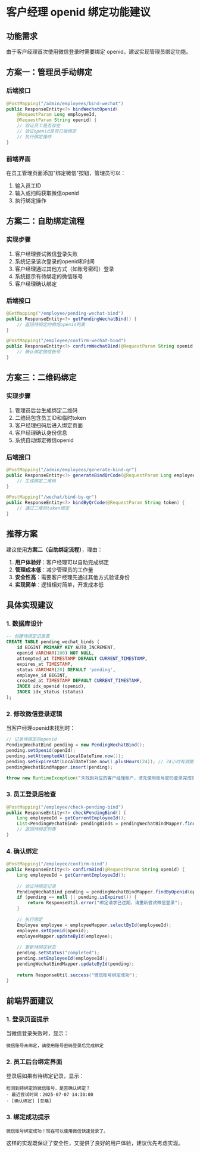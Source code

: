 # 客户经理 openid 绑定功能建议

## 功能需求

由于客户经理首次使用微信登录时需要绑定 openid，建议实现管理员绑定功能。

## 方案一：管理员手动绑定

### 后端接口
```java
@PostMapping("/admin/employees/bind-wechat")
public ResponseEntity<?> bindWechatOpenid(
    @RequestParam Long employeeId,
    @RequestParam String openid) {
    // 验证员工是否存在
    // 验证openid是否已被绑定
    // 执行绑定操作
}
```

### 前端界面
在员工管理页面添加"绑定微信"按钮，管理员可以：
1. 输入员工ID
2. 输入或扫码获取微信openid
3. 执行绑定操作

## 方案二：自助绑定流程

### 实现步骤
1. 客户经理尝试微信登录失败
2. 系统记录该次登录的openid和时间
3. 客户经理通过其他方式（如账号密码）登录
4. 系统提示有待绑定的微信账号
5. 客户经理确认绑定

### 后端接口
```java
@GetMapping("/employee/pending-wechat-bind")
public ResponseEntity<?> getPendingWechatBind() {
    // 返回待绑定的微信openid列表
}

@PostMapping("/employee/confirm-wechat-bind")
public ResponseEntity<?> confirmWechatBind(@RequestParam String openid) {
    // 确认绑定微信账号
}
```

## 方案三：二维码绑定

### 实现步骤
1. 管理员后台生成绑定二维码
2. 二维码包含员工ID和临时token
3. 客户经理扫码后进入绑定页面
4. 客户经理确认身份信息
5. 系统自动绑定微信openid

### 后端接口
```java
@PostMapping("/admin/employees/generate-bind-qr")
public ResponseEntity<?> generateBindQrCode(@RequestParam Long employeeId) {
    // 生成绑定二维码
}

@PostMapping("/wechat/bind-by-qr")
public ResponseEntity<?> bindByQrCode(@RequestParam String token) {
    // 通过二维码token绑定
}
```

## 推荐方案

建议使用**方案二（自助绑定流程）**，理由：

1. **用户体验好**：客户经理可以自助完成绑定
2. **管理成本低**：减少管理员的工作量
3. **安全性高**：需要客户经理先通过其他方式验证身份
4. **实现简单**：逻辑相对简单，开发成本低

## 具体实现建议

### 1. 数据库设计
```sql
-- 创建待绑定记录表
CREATE TABLE pending_wechat_binds (
    id BIGINT PRIMARY KEY AUTO_INCREMENT,
    openid VARCHAR(100) NOT NULL,
    attempted_at TIMESTAMP DEFAULT CURRENT_TIMESTAMP,
    expires_at TIMESTAMP,
    status VARCHAR(20) DEFAULT 'pending',
    employee_id BIGINT,
    created_at TIMESTAMP DEFAULT CURRENT_TIMESTAMP,
    INDEX idx_openid (openid),
    INDEX idx_status (status)
);
```

### 2. 修改微信登录逻辑
当客户经理openid未找到时：
```java
// 记录待绑定的openid
PendingWechatBind pending = new PendingWechatBind();
pending.setOpenid(openId);
pending.setAttemptedAt(LocalDateTime.now());
pending.setExpiresAt(LocalDateTime.now().plusHours(24)); // 24小时有效期
pendingWechatBindMapper.insert(pending);

throw new RuntimeException("未找到对应的客户经理账户，请先使用账号密码登录完成微信绑定");
```

### 3. 员工登录后检查
```java
@PostMapping("/employee/check-pending-bind")
public ResponseEntity<?> checkPendingBind() {
    Long employeeId = getCurrentEmployeeId();
    List<PendingWechatBind> pendingBinds = pendingWechatBindMapper.findPendingByEmployeeId(employeeId);
    // 返回待绑定列表
}
```

### 4. 确认绑定
```java
@PostMapping("/employee/confirm-bind")
public ResponseEntity<?> confirmBind(@RequestParam String openid) {
    Long employeeId = getCurrentEmployeeId();
    
    // 验证待绑定记录
    PendingWechatBind pending = pendingWechatBindMapper.findByOpenid(openid);
    if (pending == null || pending.isExpired()) {
        return ResponseUtil.error("绑定请求已过期，请重新尝试微信登录");
    }
    
    // 执行绑定
    Employee employee = employeeMapper.selectById(employeeId);
    employee.setOpenid(openid);
    employeeMapper.updateById(employee);
    
    // 更新待绑定状态
    pending.setStatus("completed");
    pending.setEmployeeId(employeeId);
    pendingWechatBindMapper.updateById(pending);
    
    return ResponseUtil.success("微信账号绑定成功");
}
```

## 前端界面建议

### 1. 登录页面提示
当微信登录失败时，显示：
```
微信账号未绑定，请使用账号密码登录后完成绑定
```

### 2. 员工后台绑定界面
登录后如果有待绑定记录，显示：
```
检测到待绑定的微信账号，是否确认绑定？
- 最近尝试时间：2025-07-07 14:30:00
- [确认绑定] [忽略]
```

### 3. 绑定成功提示
```
微信账号绑定成功！现在可以使用微信快速登录了。
```

这样的实现既保证了安全性，又提供了良好的用户体验，建议优先考虑实现。 